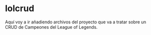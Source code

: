 # lolcrud
Aquí voy a ir añadiendo archivos del proyecto que va a tratar sobre un CRUD de Campeones del League of Legends.
